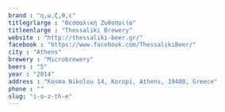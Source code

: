 ```yaml
---
brand : "η,ω,ζ,θ,ε"
titlegrlarge : "Θεσσαλική Ζυθοποιία"
titleenlarge : "Thessaliki Brewery"
website : "http://thessaliki-beer.gr/"
facebook : "https://www.facebook.com/ThessalikiBeer/"
city : "Athens"
brewery : "Microbrewery"
beers : "5"
year : "2014"
address : "Kosma Nikolou 14, Koropi, Athens, 19400, Greece"
phone : ""
slug: "i-o-z-th-e"
---
```

